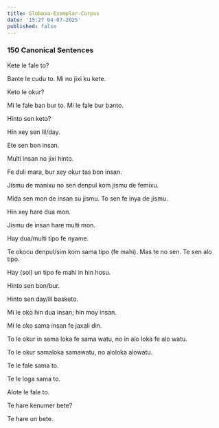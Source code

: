 ```yaml
---
title: Globasa-Exemplar-Corpus
date: '15:27 04-07-2025'
published: false
---
```


### 150 Canonical Sentences

Kete le fale to?

Bante le cudu to. Mi no jixi ku kete.

Keto le okur?

Mi le fale ban bur to. Mi le fale bur banto.

Hinto sen keto?

Hin xey sen lil/day.

Ete sen bon insan.

Multi insan no jixi hinto.

Fe duli mara, bur xey okur tas bon insan.

Jismu de manixu no sen denpul kom jismu de femixu.

Mida sen mon de insan su jismu. To sen fe inya de jismu.

Hin xey hare dua mon.

Jismu de insan hare multi mon.

Hay dua/multi tipo fe nyame.

Te okocu denpul/sim kom sama tipo (fe mahi). Mas te no sen. Te sen alo tipo.

Hay (sol) un tipo fe mahi in hin hosu.

Hinto sen bon/bur.

Hinto sen day/lil basketo.

Mi le oko hin dua insan; hin moy insan.

Mi le oko sama insan fe jaxali din.

To le okur in sama loka fe sama watu, no in alo loka fe alo watu.

To le okur samaloka samawatu, no aloloka alowatu.

Te le fale sama to.

Te le loga sama to.

Alote le fale to.

Te hare kenumer bete?

Te hare un bete.
